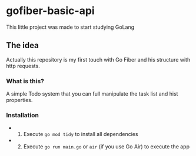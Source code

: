 # gofiber-basic-api
This little project was made to start studying GoLang

## The idea
Actually this repository is my first touch with Go Fiber and his structure with http requests.

### What is this?
A simple Todo system that you can full manipulate the task list and hist properties.

### Installation
- 1. Execute ```go mod tidy``` to install all dependencies
- 2. Execute ```go run main.go``` or ```air``` (if you use Go Air) to execute the app
